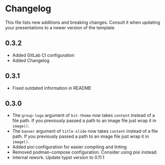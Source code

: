 Changelog
=========

This file lists new additions and breaking changes. Consult it when updating your presentations to a newer version of the template.

## 0.3.2
* Added GitLab CI configuration
* Added Changelog

## 0.3.1
* Fixed outdated information in README

## 0.3.0
* The `group-logo` argument of `kit-theme` now takes `content` instead of a file path. If you previously passed a path to an image file just wrap it in `image()`.
* The `banner` argument of `title-slide` now takes `content` instead of a file path. If you previously passed a path to an image file just wrap it in `image()`.
* Added pixi configuration for easier compiling and linting
* Removed podman-compose configuration. Consider using pixi instead.
* Internal rework. Update typst version to 0.11.1
